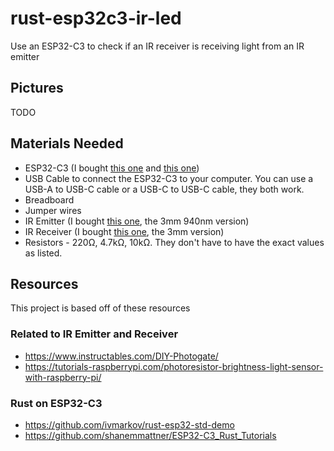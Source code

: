 # rust-esp32c3-ir-led
Use an ESP32-C3 to check if an IR receiver is receiving light from an IR emitter

## Pictures
TODO

## Materials Needed
- ESP32-C3 (I bought [this one](https://www.aliexpress.us/item/3256805941172619.html) and [this one](https://www.aliexpress.us/item/3256805870348476.html))
- USB Cable to connect the ESP32-C3 to your computer. You can use a USB-A to USB-C cable or a USB-C to USB-C cable, they both work.
- Breadboard
- Jumper wires
- IR Emitter (I bought [this one](), the 3mm 940nm version)
- IR Receiver (I bought [this one](), the 3mm version)
- Resistors - 220Ω, 4.7kΩ, 10kΩ. They don't have to have the exact values as listed.

## Resources
This project is based off of these resources

### Related to IR Emitter and Receiver
- https://www.instructables.com/DIY-Photogate/
- https://tutorials-raspberrypi.com/photoresistor-brightness-light-sensor-with-raspberry-pi/

### Rust on ESP32-C3
- https://github.com/ivmarkov/rust-esp32-std-demo
- https://github.com/shanemmattner/ESP32-C3_Rust_Tutorials
